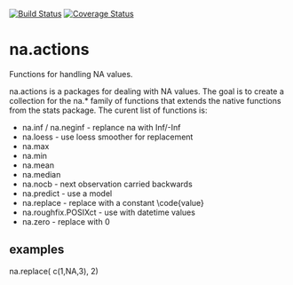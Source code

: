 [![Build Status](https://travis-ci.org/decisionpatterns/na.actions.png?branch=master)](decisionpatterns/na.actions)
[![Coverage Status](https://img.shields.io/coveralls/decisionpatterns/na.actions.svg)](https://coveralls.io/r/decisionpatterns/na.actions?branch=master)

na.actions
==========

Functions for handling NA values.

na.actions is a packages for dealing with NA values. The goal is to create a collection for the na.* family of functions that extends the native functions from the stats package. The curent list of functions is:

 * na.inf / na.neginf - replance na with Inf/-Inf
 * na.loess - use loess smoother for replacement
 * na.max 
 * na.min 
 * na.mean
 * na.median
 * na.nocb - next observation carried backwards
 * na.predict - use a model 
 * na.replace - replace with a constant \code{value}
 * na.roughfix.POSIXct - use with datetime values
 * na.zero - replace with 0 


examples
----------
  na.replace( c(1,NA,3), 2)
  
